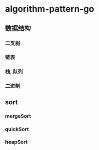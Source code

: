 # algorithm-pattern-go

## 数据结构
### 二叉树
### 链表
### 栈, 队列
### 二进制

## sort
### mergeSort
### quickSort
### heapSort